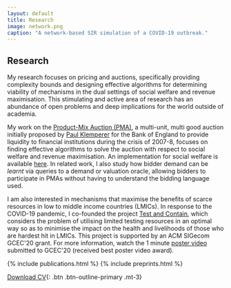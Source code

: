 ```yaml
---
layout: default
title: Research
image: network.png
caption: "A network-based SIR simulation of a COVID-19 outbreak."
---
```


## Research
My research focuses on pricing and auctions, specifically providing complexity
bounds and designing effective algorithms for determining viability of mechanisms in the
dual settings of social welfare and revenue maximisation. This stimulating and active area of
research has an abundance of open problems and deep implications for the world outside of
academia.

My work on the [Product-Mix Auction (PMA)](http://pma.nuff.ox.ac.uk), a multi-unit, multi good auction initially
proposed by [Paul Klemperer](http://www.paulklemperer.org) for the Bank of England to provide
liquidity to financial institutions during the crisis of 2007-8, focuses on finding
effective algorithms to solve the auction with respect to social welfare and revenue
maximisation. An implementation for social welfare is available
[here](https://github.com/edwinlock/product-mix). In related work, I also study how bidder demand
can be *learnt* via queries to a demand or valuation oracle, allowing bidders to participate in PMAs
without having to understand the bidding language used.

I am also interested in mechanisms that maximise the benefits of scarce resources in low to
middle income countries (LMICs). In response to the COVID-19 pandemic, I co-founded the
project [Test and Contain](http://testandcontain.com), which considers the problem of utilising
limited testing resources in an optimal way so as to minimise the impact on the health and
livelihoods of those who are hardest hit in LMICs. This project is supported by an ACM SIGecom
GCEC'20 grant. For more information, watch the 1 minute
[poster video](https://www.youtube.com/watch?v=RHAzUeewFP0)
submitted to GCEC'20 (received best poster video award).

{% include publications.html %}
{% include preprints.html %}  
  

[Download CV](pdfs/cv.pdf){: .btn .btn-outline-primary .mt-3}